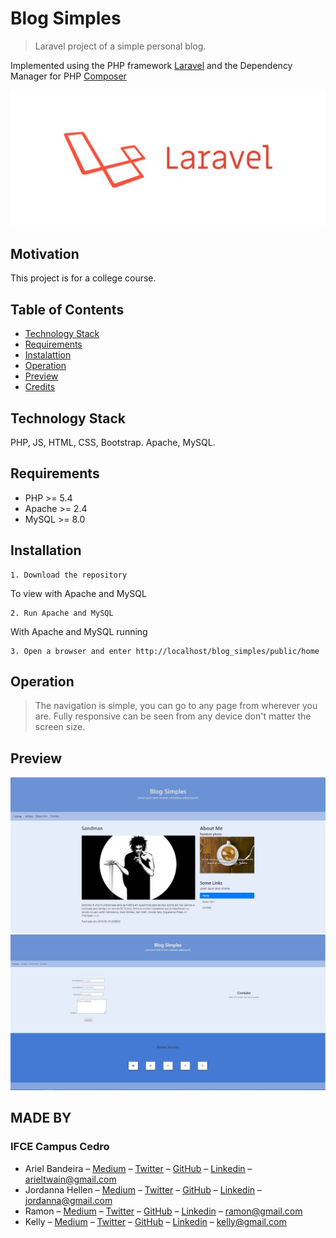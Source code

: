 # Blog Simples
> Laravel project of a simple personal blog.

Implemented using the PHP framework [Laravel](https://laravel.com/) and the Dependency Manager for PHP [Composer](https://getcomposer.org/)


![Laravel Framework](public/images/preview/preview3.JPG)

## Motivation
This project is for a college course.

## Table of Contents
* [Technology Stack](#technology-stack)
* [Requirements](#requirements)
* [Instalattion](#instalattion)
* [Operation](#operation)
* [Preview](#preview)
* [Credits](#made-by)

## Technology Stack
PHP, JS, HTML, CSS, Bootstrap.
Apache, MySQL.

## Requirements
* PHP >= 5.4
* Apache >= 2.4
* MySQL >= 8.0

## Installation

    1. Download the repository

To view with Apache and MySQL

    2. Run Apache and MySQL

With Apache and MySQL running

    3. Open a browser and enter http://localhost/blog_simples/public/home

## Operation
> The navigation is simple, you can go to any page from wherever you are. Fully responsive can be seen from any device don't matter the screen size.

## Preview
![First Page](public/images/preview/preview1.jpg)
![First Page2](public/images/preview/preview2.JPG)

## MADE BY 

### IFCE Campus Cedro
* Ariel Bandeira – [Medium](https://medium.com/@TwainAriel) – [Twitter](https://twitter.com/TwainAriel) – [GitHub](https://github.com/ArielBandeira) – [Linkedin](https://www.linkedin.com/in/ariel-bandeira-63b397163) – arieltwain@gmail.com
* Jordanna Hellen – [Medium](https://medium.com/) – [Twitter](https://twitter.com/) – [GitHub](https://github.com/) – [Linkedin](https://www.linkedin.com/) – jordanna@gmail.com
* Ramon – [Medium](https://medium.com/) – [Twitter](https://twitter.com/) – [GitHub](https://github.com/) – [Linkedin](https://www.linkedin.com/) – ramon@gmail.com
* Kelly – [Medium](https://medium.com/) – [Twitter](https://twitter.com/) – [GitHub](https://github.com/) – [Linkedin](https://www.linkedin.com/) – kelly@gmail.com
